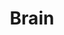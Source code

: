 ---
title: Brain
description: Current research and a scientific view of the human brain and cognitive abilities.
---